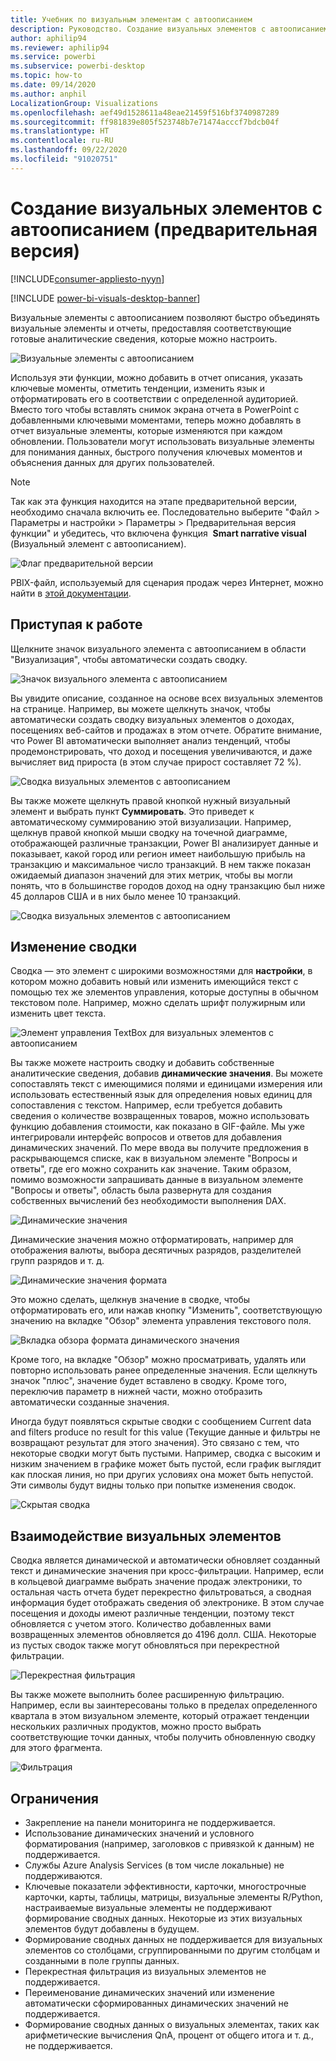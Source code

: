 ```yaml
---
title: Учебник по визуальным элементам с автоописанием
description: Руководство. Создание визуальных элементов с автоописанием в Power BI
author: aphilip94
ms.reviewer: aphilip94
ms.service: powerbi
ms.subservice: powerbi-desktop
ms.topic: how-to
ms.date: 09/14/2020
ms.author: anphil
LocalizationGroup: Visualizations
ms.openlocfilehash: aef49d1528611a48eae21459f516bf3740987289
ms.sourcegitcommit: ff981839e805f523748b7e71474acccf7bdcb04f
ms.translationtype: HT
ms.contentlocale: ru-RU
ms.lasthandoff: 09/22/2020
ms.locfileid: "91020751"
---
```

# <a name="create-smart-narratives-preview"></a>Создание визуальных элементов с автоописанием (предварительная версия)

[!INCLUDE[consumer-appliesto-nyyn](../includes/consumer-appliesto-nyyn.md)]    

[!INCLUDE [power-bi-visuals-desktop-banner](../includes/power-bi-visuals-desktop-banner.md)]

Визуальные элементы с автоописанием позволяют быстро объединять визуальные элементы и отчеты, предоставляя соответствующие готовые аналитические сведения, которые можно настроить.

![Визуальные элементы с автоописанием](media/power-bi-visualization-smart-narratives/1.png)

Используя эти функции, можно добавить в отчет описания, указать ключевые моменты, отметить тенденции, изменить язык и отформатировать его в соответствии с определенной аудиторией. Вместо того чтобы вставлять снимок экрана отчета в PowerPoint с добавленными ключевыми моментами, теперь можно добавлять в отчет визуальные элементы, которые изменяются при каждом обновлении. Пользователи могут использовать визуальные элементы для понимания данных, быстрого получения ключевых моментов и объяснения данных для других пользователей.

>[!NOTE]
> Так как эта функция находится на этапе предварительной версии, необходимо сначала включить ее. Последовательно выберите "Файл > Параметры и настройки > Параметры > Предварительная версия функции" и убедитесь, что включена функция  **Smart narrative visual**  (Визуальный элемент с автоописанием).

![Флаг предварительной версии](media/power-bi-visualization-smart-narratives/2.png)

PBIX-файл, используемый для сценария продаж через Интернет, можно найти в [этой документации](https://github.com/microsoft/powerbi-desktop-samples/blob/master/Monthly%20Desktop%20Blog%20Samples/2020/2020SU09%20Blog%20Demo%20-%20September.pbix).

## <a name="get-started"></a>Приступая к работе 

Щелкните значок визуального элемента с автоописанием в области "Визуализация", чтобы автоматически создать сводку.

![Значок визуального элемента с автоописанием](media/power-bi-visualization-smart-narratives/3.png)

 Вы увидите описание, созданное на основе всех визуальных элементов на странице. Например, вы можете щелкнуть значок, чтобы автоматически создать сводку визуальных элементов о доходах, посещениях веб-сайтов и продажах в этом отчете. Обратите внимание, что Power BI автоматически выполняет анализ тенденций, чтобы продемонстрировать, что доход и посещения увеличиваются, и даже вычисляет вид прироста (в этом случае прирост составляет 72 %).
 
 ![Сводка визуальных элементов с автоописанием](media/power-bi-visualization-smart-narratives/4.gif)
 
 Вы также можете щелкнуть правой кнопкой нужный визуальный элемент и выбрать пункт **Суммировать**. Это приведет к автоматическому суммированию этой визуализации. Например, щелкнув правой кнопкой мыши сводку на точечной диаграмме, отображающей различные транзакции, Power BI анализирует данные и показывает, какой город или регион имеет наибольшую прибыль на транзакцию и максимальное число транзакций. В нем также показан ожидаемый диапазон значений для этих метрик, чтобы вы могли понять, что в большинстве городов доход на одну транзакцию был ниже 45 долларов США и в них было менее 10 транзакций.
 
  
 ![Сводка визуальных элементов с автоописанием](media/power-bi-visualization-smart-narratives/5.gif)
 
 ## <a name="edit-the-summary"></a>Изменение сводки
 
 Сводка — это элемент с широкими возможностями для **настройки**, в котором можно добавить новый или изменить имеющийся текст с помощью тех же элементов управления, которые доступны в обычном текстовом поле. Например, можно сделать шрифт полужирным или изменить цвет текста.
 
  ![Элемент управления TextBox для визуальных элементов с автоописанием](media/power-bi-visualization-smart-narratives/6.png)
  
  Вы также можете настроить сводку и добавить собственные аналитические сведения, добавив **динамические значения**. Вы можете сопоставлять текст с имеющимися полями и единицами измерения или использовать естественный язык для определения новых единиц для сопоставления с текстом. Например, если требуется добавить сведения о количестве возвращенных товаров, можно использовать функцию добавления стоимости, как показано в GIF-файле. Мы уже интегрировали интерфейс вопросов и ответов для добавления динамических значений. По мере ввода вы получите предложения в раскрывающемся списке, как в визуальном элементе "Вопросы и ответы", где его можно сохранить как значение.  Таким образом, помимо возможности запрашивать данные в визуальном элементе "Вопросы и ответы", область была развернута для создания собственных вычислений без необходимости выполнения DAX. 
  
   ![Динамические значения](media/power-bi-visualization-smart-narratives/7.gif)
  
  Динамические значения можно отформатировать, например для отображения валюты, выбора десятичных разрядов, разделителей групп разрядов и т. д. 
   
   ![Динамические значения формата](media/power-bi-visualization-smart-narratives/8.gif)
   
   Это можно сделать, щелкнув значение в сводке, чтобы отформатировать его, или нажав кнопку "Изменить", соответствующую значению на вкладке "Обзор" элемента управления текстового поля. 
   
   ![Вкладка обзора формата динамического значения](media/power-bi-visualization-smart-narratives/9.png)
   
   Кроме того, на вкладке "Обзор" можно просматривать, удалять или повторно использовать ранее определенные значения.  Если щелкнуть значок "плюс", значение будет вставлено в сводку. Кроме того, переключив параметр в нижней части, можно отобразить автоматически созданные значения.

Иногда будут появляться скрытые сводки с сообщением Current data and filters produce no result for this value (Текущие данные и фильтры не возвращают результат для этого значения). Это связано с тем, что некоторые сводки могут быть пустыми. Например, сводка с высоким и низким значением в графике может быть пустой, если график выглядит как плоская линия, но при других условиях она может быть непустой. Эти символы будут видны только при попытке изменения сводок.


   ![Скрытая сводка](media/power-bi-visualization-smart-narratives/10.png)
   
   ## <a name="visual-interactions"></a>Взаимодействие визуальных элементов
   Сводка является динамической и автоматически обновляет созданный текст и динамические значения при кросс-фильтрации. Например, если в кольцевой диаграмме выбрать значение продаж электроники, то остальная часть отчета будет перекрестно фильтроваться, а сводная информация будет отображать сведения об электронике.  В этом случае посещения и доходы имеют различные тенденции, поэтому текст обновляется с учетом этого. Количество добавленных вами возвращенных элементов обновляется до 4196 долл. США. Некоторые из пустых сводок также могут обновляться при перекрестной фильтрации.
   
   ![Перекрестная фильтрация](media/power-bi-visualization-smart-narratives/11.gif)
   
   Вы также можете выполнить более расширенную фильтрацию. Например, если вы заинтересованы только в пределах определенного квартала в этом визуальном элементе, который отражает тенденции нескольких различных продуктов, можно просто выбрать соответствующие точки данных, чтобы получить обновленную сводку для этого фрагмента.
   
   ![Фильтрация ](media/power-bi-visualization-smart-narratives/12.gif)
   
   ## <a name="limitations"></a>Ограничения
   - Закрепление на панели мониторинга не поддерживается.
   - Использование динамических значений и условного форматирования (например, заголовков с привязкой к данным) не поддерживается.
   - Службы Azure Analysis Services (в том числе локальные) не поддерживаются.
   - Ключевые показатели эффективности, карточки, многострочные карточки, карты, таблицы, матрицы, визуальные элементы R/Python, настраиваемые визуальные элементы не поддерживают формирование сводных данных. Некоторые из этих визуальных элементов будут добавлены в будущем.
   - Формирование сводных данных не поддерживается для визуальных элементов со столбцами, сгруппированными по другим столбцам и созданными в поле группы данных. 
   - Перекрестная фильтрация из визуальных элементов не поддерживается.
   - Переименование динамических значений или изменение автоматически сформированных динамических значений не поддерживается.
   - Формирование сводных данных о визуальных элементах, таких как арифметические вычисления QnA, процент от общего итога и т. д., не поддерживается.
   


